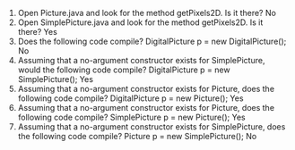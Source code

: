 1. Open Picture.java and look for the method getPixels2D. Is it there?
No
2. Open SimplePicture.java and look for the method getPixels2D. Is it there?
Yes
3. Does the following code compile?
         DigitalPicture p = new DigitalPicture();
No
4. Assuming that a no-argument constructor exists for SimplePicture, would the following
code compile?
         DigitalPicture p = new SimplePicture();
Yes
5. Assuming that a no-argument constructor exists for Picture, does the following code
compile?
         DigitalPicture p = new Picture();
Yes
6. Assuming that a no-argument constructor exists for Picture, does the following code
compile?
         SimplePicture p = new Picture();
Yes
7. Assuming that a no-argument constructor exists for SimplePicture, does the following
code compile?
         Picture p = new SimplePicture();
No